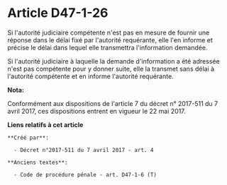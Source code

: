 # Article D47-1-26

Si l'autorité judiciaire compétente n'est pas en mesure de fournir une réponse dans le délai fixé par l'autorité requérante,
elle l'en informe et précise le délai dans lequel elle transmettra l'information demandée.

Si l'autorité judiciaire à laquelle la demande d'information a été adressée n'est pas compétente pour y donner suite, elle la
transmet sans délai à l'autorité compétente et en informe l'autorité requérante.

**Nota:**

Conformément aux dispositions de l'article 7 du décret n° 2017-511 du 7 avril 2017, ces dispositions entrent en vigueur le 22
mai 2017.

**Liens relatifs à cet article**

	**Créé par**:

	  - Décret n°2017-511 du 7 avril 2017 - art. 4

	**Anciens textes**:

	  - Code de procédure pénale - art. D47-1-6 (T)
